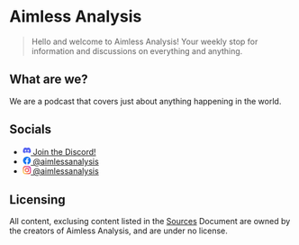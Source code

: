 # Aimless Analysis

> Hello and welcome to Aimless Analysis! Your weekly stop for information and discussions on everything and anything.

## What are we?

We are a podcast that covers just about anything happening in the world.

## Socials

- [<img src="./static/images/Discord_mark.png" alt="Discord Logo" width="14"> Join the Discord!][DiscordInvite]
- [<img src="./static/images/Facebook_f_logo.png" alt="Facebook Logo" width="14"> @aimlessanalysis][FacebookPage]
- [<img src="./static/images/Instagram_glyph.png" alt="Instagram Logo" width="14"> @aimlessanalysis][InstagramPage]

## Licensing

All content, exclusing content listed in the [Sources](./SOURCES.md) Document
are owned by the creators of Aimless Analysis, and are under no license.

<!-- Links -->
[DiscordInvite]: https://discord.gg/xsaNEpHhQB
[FacebookPage]: https://fb.me/aimlessanalysis
[InstagramPage]: https://instagram.com/aimlessanalysis